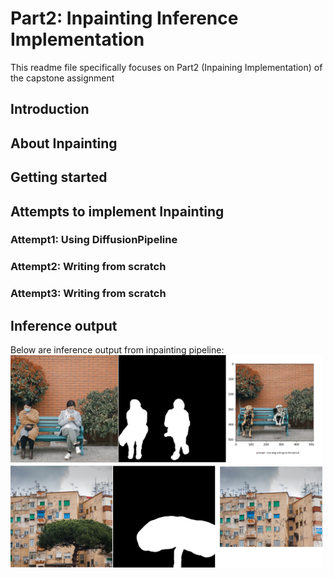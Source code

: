 # Part2: Inpainting Inference Implementation
This readme file specifically focuses on Part2 (Inpaining Implementation) of the capstone assignment

## Introduction

## About Inpainting

## Getting started

## Attempts to implement Inpainting
### Attempt1: Using DiffusionPipeline
### Attempt2: Writing from scratch 
### Attempt3: Writing from scratch

## Inference output
Below are inference output from inpainting pipeline:
<img src="test_data/inpainting_output1.png" alt= “” width="500" height="">
<img src="test_data/inpainting_output2.png" alt= “” width="500" height="">